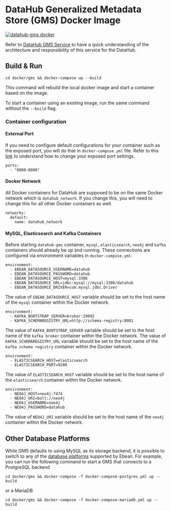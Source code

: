 # DataHub Generalized Metadata Store (GMS) Docker Image
[![datahub-gms docker](https://github.com/linkedin/datahub/workflows/datahub-gms%20docker/badge.svg)](https://github.com/linkedin/datahub/actions?query=workflow%3A%22datahub-gms+docker%22)

Refer to [DataHub GMS Service](../../gms) to have a quick understanding of the architecture and 
responsibility of this service for the DataHub.


## Build & Run
```
cd docker/gms && docker-compose up --build
```
This command will rebuild the local docker image and start a container based on the image.

To start a container using an existing image, run the same command without the `--build` flag.

### Container configuration
#### External Port
If you need to configure default configurations for your container such as the exposed port, you will do that in
`docker-compose.yml` file. Refer to this [link](https://docs.docker.com/compose/compose-file/#ports) to understand
how to change your exposed port settings.
```
ports:
  - "8080:8080"
```

#### Docker Network
All Docker containers for DataHub are supposed to be on the same Docker network which is `datahub_network`. 
If you change this, you will need to change this for all other Docker containers as well.
```
networks:
  default:
    name: datahub_network
```

#### MySQL, Elasticsearch and Kafka Containers
Before starting `datahub-gms` container, `mysql`, `elasticsearch`, `neo4j` and `kafka` containers should already be up and running. 
These connections are configured via environment variables in `docker-compose.yml`:
```
environment:
  - EBEAN_DATASOURCE_USERNAME=datahub
  - EBEAN_DATASOURCE_PASSWORD=datahub
  - EBEAN_DATASOURCE_HOST=mysql:3306
  - EBEAN_DATASOURCE_URL=jdbc:mysql://mysql:3306/datahub
  - EBEAN_DATASOURCE_DRIVER=com.mysql.jdbc.Driver
```
The value of `EBEAN_DATASOURCE_HOST` variable should be set to the host name of the `mysql` container within the Docker network.

```
environment:
  - KAFKA_BOOTSTRAP_SERVER=broker:29092
  - KAFKA_SCHEMAREGISTRY_URL=http://schema-registry:8081
```
The value of `KAFKA_BOOTSTRAP_SERVER` variable should be set to the host name of the `kafka broker` container within the Docker network.
The value of `KAFKA_SCHEMAREGISTRY_URL` variable should be set to the host name of the `kafka schema registry` container within the Docker network.

```
environment:
  - ELASTICSEARCH_HOST=elasticsearch
  - ELASTICSEARCH_PORT=9200
```
The value of `ELASTICSEARCH_HOST` variable should be set to the host name of the `elasticsearch` container within the Docker network.

```
environment:
  - NEO4J_HOST=neo4j:7474
  - NEO4J_URI=bolt://neo4j
  - NEO4J_USERNAME=neo4j
  - NEO4J_PASSWORD=datahub
```
The value of `NEO4J_URI` variable should be set to the host name of the `neo4j` container within the Docker network.

## Other Database Platforms
While GMS defaults to using MySQL as its storage backend, it is possible to switch to any of the 
[database platforms](https://ebean.io/docs/database/) supported by Ebean.
For example, you can run the following command to start a GMS that connects to a PostgreSQL backend
```
cd docker/gms && docker-compose -f docker-compose-postgres.yml up --build
```
or a MariaDB
```
cd docker/gms && docker-compose -f docker-compose-mariadb.yml up --build
```